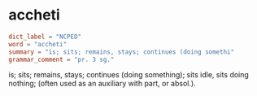 # accheti

``` toml
dict_label = "NCPED"
word = "accheti"
summary = "is; sits; remains, stays; continues (doing somethi"
grammar_comment = "pr. 3 sg."
```

is; sits; remains, stays; continues (doing something); sits idle, sits doing nothing; (often used as an auxiliary with part, or absol.).

